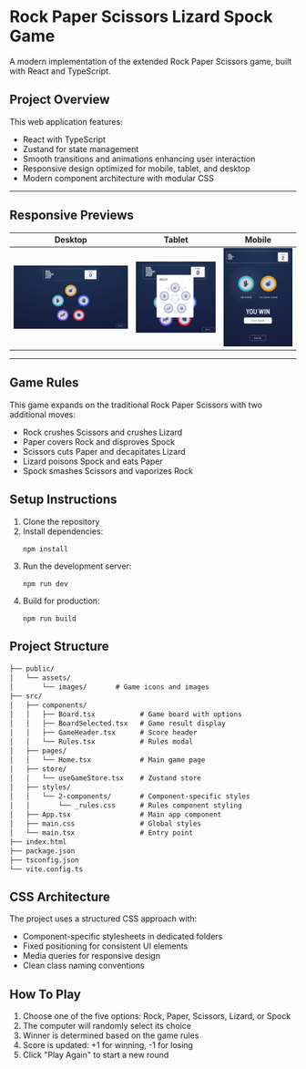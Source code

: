 # Rock Paper Scissors Lizard Spock Game

A modern implementation of the extended Rock Paper Scissors game, built with React and TypeScript.

## Project Overview

This web application features:

- React with TypeScript
- Zustand for state management
- Smooth transitions and animations enhancing user interaction
- Responsive design optimized for mobile, tablet, and desktop
- Modern component architecture with modular CSS

---

## Responsive Previews

| Desktop                        | Tablet                        | Mobile                        |
| ------------------------------ | ----------------------------- | ----------------------------- |
| ![](public/readme/desktop.png) | ![](public/readme/tablet.png) | ![](public/readme/mobile.png) |

---

## Game Rules

This game expands on the traditional Rock Paper Scissors with two additional moves:

- Rock crushes Scissors and crushes Lizard
- Paper covers Rock and disproves Spock
- Scissors cuts Paper and decapitates Lizard
- Lizard poisons Spock and eats Paper
- Spock smashes Scissors and vaporizes Rock

## Setup Instructions

1. Clone the repository
2. Install dependencies:
   ```
   npm install
   ```
3. Run the development server:
   ```
   npm run dev
   ```
4. Build for production:
   ```
   npm run build
   ```

## Project Structure

```
├── public/
│   └── assets/
│       └── images/       # Game icons and images
├── src/
│   ├── components/
│   │   ├── Board.tsx           # Game board with options
│   │   ├── BoardSelected.tsx   # Game result display
│   │   ├── GameHeader.tsx      # Score header
│   │   └── Rules.tsx           # Rules modal
│   ├── pages/
│   │   └── Home.tsx            # Main game page
│   ├── store/
│   │   └── useGameStore.tsx    # Zustand store
│   ├── styles/
│   │   └── 2-components/       # Component-specific styles
│   │       └── _rules.css      # Rules component styling
│   ├── App.tsx                 # Main app component
│   ├── main.css                # Global styles
│   └── main.tsx                # Entry point
├── index.html
├── package.json
├── tsconfig.json
└── vite.config.ts
```

## CSS Architecture

The project uses a structured CSS approach with:

- Component-specific stylesheets in dedicated folders
- Fixed positioning for consistent UI elements
- Media queries for responsive design
- Clean class naming conventions

## How To Play

1. Choose one of the five options: Rock, Paper, Scissors, Lizard, or Spock
2. The computer will randomly select its choice
3. Winner is determined based on the game rules
4. Score is updated: +1 for winning, -1 for losing
5. Click "Play Again" to start a new round
